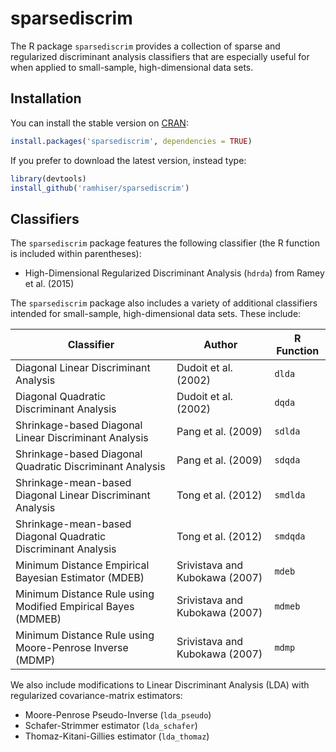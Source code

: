 # sparsediscrim

The R package `sparsediscrim` provides a collection of sparse and regularized discriminant
analysis classifiers that are especially useful for when applied to
small-sample, high-dimensional data sets.

## Installation

You can install the stable version on [CRAN](http://cran.r-project.org/package=sparsediscrim):

```r
install.packages('sparsediscrim', dependencies = TRUE)
```

If you prefer to download the latest version, instead type:

```r
library(devtools)
install_github('ramhiser/sparsediscrim')
```

## Classifiers

The `sparsediscrim` package features the following classifier (the R function
is included within parentheses):

* High-Dimensional Regularized Discriminant Analysis (`hdrda`) from Ramey et al. (2015)

The `sparsediscrim` package also includes a variety of additional classifiers
intended for small-sample, high-dimensional data sets. These include:

| Classifier                                                    | Author                         | R Function |
|---------------------------------------------------------------|--------------------------------|------------|
| Diagonal Linear Discriminant Analysis                         | Dudoit et al. (2002)           | `dlda`     |
| Diagonal Quadratic Discriminant Analysis                      | Dudoit et al. (2002)           | `dqda`     |
| Shrinkage-based Diagonal Linear Discriminant Analysis         | Pang et al. (2009)             | `sdlda`    |
| Shrinkage-based Diagonal Quadratic Discriminant Analysis      | Pang et al. (2009)             | `sdqda`    |
| Shrinkage-mean-based Diagonal Linear Discriminant Analysis    | Tong et al. (2012)             | `smdlda`   |
| Shrinkage-mean-based Diagonal Quadratic Discriminant Analysis | Tong et al. (2012)             | `smdqda`   |
| Minimum Distance Empirical Bayesian Estimator (MDEB)          | Srivistava and Kubokawa (2007) | `mdeb`     |
| Minimum Distance Rule using Modified Empirical Bayes (MDMEB)  | Srivistava and Kubokawa (2007) | `mdmeb`    |
| Minimum Distance Rule using Moore-Penrose Inverse (MDMP)      | Srivistava and Kubokawa (2007) | `mdmp`     |

We also include modifications to Linear Discriminant Analysis (LDA) with
regularized covariance-matrix estimators:

* Moore-Penrose Pseudo-Inverse (`lda_pseudo`)
* Schafer-Strimmer estimator (`lda_schafer`)
* Thomaz-Kitani-Gillies estimator (`lda_thomaz`)
